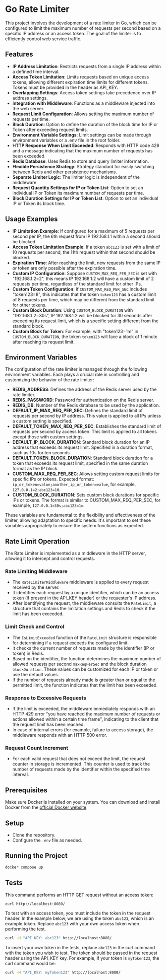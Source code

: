 # Go Rate Limiter

This project involves the development of a rate limiter in Go, which can be configured to limit the maximum number of requests per second based on a specific IP address or an access token. The goal of the limiter is to efficiently control web service traffic.

## Features

- **IP Address Limitation**: Restricts requests from a single IP address within a defined time interval.
- **Access Token Limitation**: Limits requests based on unique access tokens, allowing different expiration time limits for different tokens. Tokens must be provided in the header as API_KEY.
- **Overlapping Settings**: Access token settings take precedence over IP address settings.
- **Integration with Middleware**: Functions as a middleware injected into the web server.
- **Request Limit Configuration**: Allows setting the maximum number of requests per time.
- **Block Duration**: Option to define the duration of the block time for IP or Token after exceeding request limits.
- **Environment Variable Settings**: Limit settings can be made through environment variables or a .env file in the root folder.
- **HTTP Response When Limit Exceeded**: Responds with HTTP code 429 and a message indicating that the maximum number of requests has been exceeded.
- **Redis Database**: Uses Redis to store and query limiter information.
- **Flexible Persistence Strategy**: Strategy standard for easily switching between Redis and other persistence mechanisms.
- **Separate Limiter Logic**: The limiter logic is independent of the middleware.
- **Request Quantity Settings for IP or Token List**: Option to set an individual IP or Token its maximum number of requests per time.
- **Block Duration Settings for IP or Token List**: Option to set an individual IP or Token its block time.

## Usage Examples

- **IP Limitation Example**: If configured for a maximum of 5 requests per second per IP, the 6th request from IP 192.168.1.1 within a second should be blocked.
- **Access Token Limitation Example**: If a token `abc123` is set with a limit of 10 requests per second, the 11th request within that second should be blocked.
- **Expiration Time**: After reaching the limit, new requests from the same IP or token are only possible after the expiration time.
- **Custom IP Configuration**: Suppose `CUSTOM_MAX_REQ_PER_SEC` is set with "192.168.1.2=2", this means IP 192.168.1.2 will have a custom limit of 2 requests per time, regardless of the standard limit for other IPs.
- **Custom Token Configuration**: If `CUSTOM_MAX_REQ_PER_SEC` includes "token123=8", this indicates that the token `token123` has a custom limit of 8 requests per time, which may be different from the standard limit for other tokens.
- **Custom Block Duration**: Using `CUSTOM_BLOCK_DURATION` with "192.168.1.2=30s", IP 192.168.1.2 will be blocked for 30 seconds after exceeding its request limit, which is a specific setting different from the standard block.
- **Custom Block for Token**: For example, with "token123=1m" in `CUSTOM_BLOCK_DURATION`, the token `token123` will face a block of 1 minute after reaching its request limit.

## Environment Variables

The configuration of the rate limiter is managed through the following environment variables. Each plays a crucial role in controlling and customizing the behavior of the rate limiter:

- **REDIS_ADDRESS**: Defines the address of the Redis server used by the rate limiter.
- **REDIS_PASSWORD**: Password for authentication on the Redis server.
- **REDIS_DB**: Number of the Redis database to be used by the application.
- **DEFAULT_IP_MAX_REQ_PER_SEC**: Defines the standard limit of requests per second by IP address. This value is applied to all IPs unless a custom setting is specified.
- **DEFAULT_TOKEN_MAX_REQ_PER_SEC**: Establishes the standard limit of requests per second by access token. This limit is applied to all tokens except those with custom settings.
- **DEFAULT_IP_BLOCK_DURATION**: Standard block duration for an IP address that exceeds its request limit. Specified in a duration format, such as 10s for ten seconds.
- **DEFAULT_TOKEN_BLOCK_DURATION**: Standard block duration for a token that exceeds its request limit, specified in the same duration format as the IP block.
- **CUSTOM_MAX_REQ_PER_SEC**: Allows setting custom request limits for specific IPs or tokens. Expected format: `ip_or_token=value;another_ip_or_token=value`, for example, `127.0.0.1=2;abc123=10`.
- **CUSTOM_BLOCK_DURATION**: Sets custom block durations for specific IPs or tokens. The format is similar to CUSTOM_MAX_REQ_PER_SEC, for example, `127.0.0.1=30s;abc123=1m`.

These variables are fundamental to the flexibility and effectiveness of the limiter, allowing adaptation to specific needs. It's important to set these variables appropriately to ensure the system functions as expected.

## Rate Limit Operation

The Rate Limiter is implemented as a middleware in the HTTP server, allowing it to intercept and control requests.

### Rate Limiting Middleware

- The `RateLimiterMiddleware` middleware is applied to every request received by the server.
- It identifies each request by a unique identifier, which can be an access token (if present in the API_KEY header) or the requester's IP address.
- After identifying the request, the middleware consults the `RateLimit`, a structure that contains the limitation settings and Redis to check if the limit has been exceeded.

### Limit Check and Control

- The `IsLimitExceeded` function of the `RateLimit` structure is responsible for determining if a request exceeds the configured limit.
- It checks the current number of requests made by the identifier (IP or token) in Redis.
- Based on the identifier, the function determines the maximum number of allowed requests per second `maxReqPerSec` and the block duration `blockDuration`. These values can be customized for each IP or token or use the default values.
- If the number of requests already made is greater than or equal to the permitted limit, the function indicates that the limit has been exceeded.

### Response to Excessive Requests

- If the limit is exceeded, the middleware immediately responds with an HTTP 429 error "you have reached the maximum number of requests or actions allowed within a certain time frame", indicating to the client that the request limit has been reached.
- In case of internal errors (for example, failure to access storage), the middleware responds with an HTTP 500 error.

### Request Count Increment

- For each valid request that does not exceed the limit, the request counter in storage is incremented. This counter is used to track the number of requests made by the identifier within the specified time interval.

## Prerequisites

Make sure Docker is installed on your system. You can download and install Docker from the [official Docker website](https://www.docker.com/).

## Setup

- Clone the repository.
- Configure the `.env` file as needed.

## Running the Project

```bash
docker compose up
```

## Tests

This command performs an HTTP GET request without an access token:

```bash
curl http://localhost:8080/
```

To test with an access token, you must include the token in the request header. In the example below, we are using the token `abc123`, which is an example token. Replace `abc123` with your own access token when performing the test.

```bash
curl -H "API_KEY: abc123" http://localhost:8080/
```

To insert your own token in the tests, replace `abc123` in the curl command with the token you wish to test. The token should be passed in the request header using the API_KEY key. For example, if your token is `myToken123`, the curl command would be:

```bash
curl -H "API_KEY: myToken123" http://localhost:8080/
```
